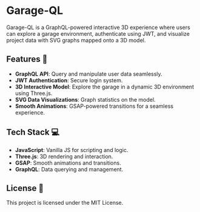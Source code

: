 # Garage-QL

Garage-QL is a GraphQL-powered interactive 3D experience where users can explore a garage environment, authenticate using JWT, and visualize project data with SVG graphs mapped onto a 3D model.

## Features 🚀

- **GraphQL API**: Query and manipulate user data seamlessly.
- **JWT Authentication**: Secure login system.
- **3D Interactive Model**: Explore the garage in a dynamic 3D environment using Three.js.
- **SVG Data Visualizations**: Graph statistics on the model.
- **Smooth Animations**: GSAP-powered transitions for a seamless experience.

## Tech Stack 💻

- **JavaScript**: Vanilla JS for scripting and logic.
- **Three.js**: 3D rendering and interaction.
- **GSAP**: Smooth animations and transitions.
- **GraphQL**: Data querying and management.

## License 📜

This project is licensed under the MIT License.
